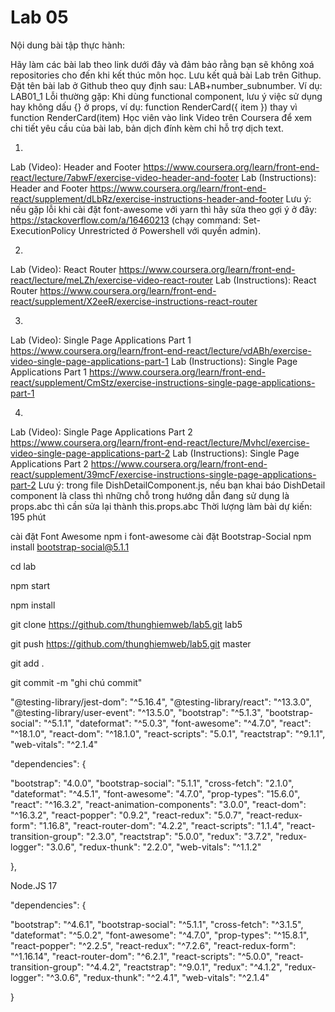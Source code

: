  # Lab 05
Nội dung bài tập thực hành:

Hãy làm các bài lab theo link dưới đây và đảm bảo rằng bạn sẽ không xoá repositories cho đến khi kết thúc môn học. Lưu kết quả bài Lab trên Githup.
Đặt tên bài lab ở Github theo quy định sau: LAB+number_subnumber. Ví dụ: LAB01_1
Lỗi thường gặp: Khi dùng functional component, lưu ý việc sử dụng hay không dấu {} ở props, ví dụ: function RenderCard({ item }) thay vì function RenderCard(item) 
Học viên vào link Video trên Coursera để xem chi tiết yêu cầu của bài lab, bản dịch đính kèm chỉ hỗ trợ dịch text.

1.
Lab (Video): Header and Footer https://www.coursera.org/learn/front-end-react/lecture/7abwF/exercise-video-header-and-footer
Lab (Instructions): Header and Footer https://www.coursera.org/learn/front-end-react/supplement/dLbRz/exercise-instructions-header-and-footer
Lưu ý: nếu gặp lỗi khi cài đặt font-awesome với yarn thì hãy sửa theo gợi ý ở đây: https://stackoverflow.com/a/16460213 (chạy command: Set-ExecutionPolicy Unrestricted ở Powershell với quyền admin).

2.
Lab (Video): React Router https://www.coursera.org/learn/front-end-react/lecture/meLZh/exercise-video-react-router
Lab (Instructions): React Router https://www.coursera.org/learn/front-end-react/supplement/X2eeR/exercise-instructions-react-router

3.
Lab (Video): Single Page Applications Part 1 https://www.coursera.org/learn/front-end-react/lecture/vdABh/exercise-video-single-page-applications-part-1
Lab (Instructions): Single Page Applications Part 1 https://www.coursera.org/learn/front-end-react/supplement/CmStz/exercise-instructions-single-page-applications-part-1

4.
Lab (Video): Single Page Applications Part 2 https://www.coursera.org/learn/front-end-react/lecture/Mvhcl/exercise-video-single-page-applications-part-2
Lab (Instructions): Single Page Applications Part 2  https://www.coursera.org/learn/front-end-react/supplement/39mcF/exercise-instructions-single-page-applications-part-2
Lưu ý: trong file DishDetailComponent.js, nếu bạn khai báo DishDetail component là class thì những chỗ trong hướng dẫn đang sử dụng là props.abc thì cần sửa lại thành this.props.abc
Thời lượng làm bài dự kiến: 195 phút


cài đặt Font Awesome
npm i font-awesome 
cài đặt Bootstrap-Social
npm install bootstrap-social@5.1.1



cd lab

npm start 

npm install

git clone https://github.com/thunghiemweb/lab5.git lab5

git push https://github.com/thunghiemweb/lab5.git master

git add .

git commit -m "ghi chú commit"



   "@testing-library/jest-dom": "^5.16.4",
    "@testing-library/react": "^13.3.0",
    "@testing-library/user-event": "^13.5.0",
    "bootstrap": "^5.1.3",
    "bootstrap-social": "^5.1.1",
    "dateformat": "^5.0.3",
    "font-awesome": "^4.7.0",
    "react": "^18.1.0",
    "react-dom": "^18.1.0",
    "react-scripts": "5.0.1",
    "reactstrap": "^9.1.1",
    "web-vitals": "^2.1.4"


"dependencies": {

"bootstrap": "4.0.0",
"bootstrap-social": "5.1.1",
"cross-fetch": "2.1.0",
"dateformat": "^4.5.1",
"font-awesome": "4.7.0",
"prop-types": "15.6.0",
"react": "^16.3.2",
"react-animation-components": "3.0.0",
"react-dom": "^16.3.2",
"react-popper": "0.9.2",
"react-redux": "5.0.7",
"react-redux-form": "1.16.8",
"react-router-dom": "4.2.2",
"react-scripts": "1.1.4",
"react-transition-group": "2.3.0",
"reactstrap": "5.0.0",
"redux": "3.7.2",
"redux-logger": "3.0.6",
"redux-thunk": "2.2.0",
"web-vitals": "^1.1.2"

},





Node.JS 17

"dependencies": {

"bootstrap": "^4.6.1",
"bootstrap-social": "^5.1.1",
"cross-fetch": "^3.1.5",
"dateformat": "^5.0.2",
"font-awesome": "^4.7.0",
"prop-types": "^15.8.1",
"react-popper": "^2.2.5",
"react-redux": "^7.2.6",
"react-redux-form": "^1.16.14",
"react-router-dom": "^6.2.1",
"react-scripts": "^5.0.0",
"react-transition-group": "^4.4.2",
"reactstrap": "^9.0.1",
"redux": "^4.1.2",
"redux-logger": "^3.0.6",
"redux-thunk": "^2.4.1",
"web-vitals": "^2.1.4"

}